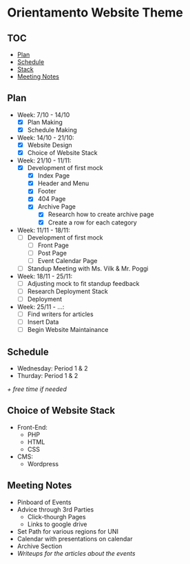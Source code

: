 # Orientamento Website Theme

## TOC

- [Plan](#plan)
- [Schedule](#schedule)
- [Stack](#stack)
- [Meeting Notes](#notes)

<a name="plan" />

## Plan

- Week: 7/10 - 14/10
  - [x] Plan Making
  - [x] Schedule Making
- Week: 14/10 - 21/10:
  - [x] Website Design
  - [x] Choice of Website Stack
- Week: 21/10 - 11/11:
  - [x] Development of first mock
    - [x] Index Page
    - [x] Header and Menu
    - [x] Footer
    - [x] 404 Page
    - [x] Archive Page
      - [x] Research how to create archive page
      - [x] Create a row for each category
- Week: 11/11 - 18/11:
  - [ ] Development of first mock
    - [ ] Front Page
    - [ ] Post Page
    - [ ] Event Calendar Page
  - [ ] Standup Meeting with Ms. Vilk & Mr. Poggi
- Week: 18/11 - 25/11:
  - [ ] Adjusting mock to fit standup feedback
  - [ ] Research Deployment Stack
  - [ ] Deployment
- Week: 25/11 - ...:
  - [ ] Find writers for articles
  - [ ] Insert Data
  - [ ] Begin Website Maintainance

<a name="schedule" />

## Schedule

- Wednesday: Period 1 & 2
- Thurday: Period 1 & 2

_+ free time if needed_

<a name="stack" />

## Choice of Website Stack

- Front-End:
  - PHP
  - HTML
  - CSS
- CMS:
  - Wordpress

<a name="notes" />

## Meeting Notes

- Pinboard of Events
- Advice through 3rd Parties
  - Click-thourgh Pages
  - Links to google drive
- Set Path for various regions for UNI
- Calendar with presentations on calendar
- Archive Section
- _Writeups for the articles about the events_
